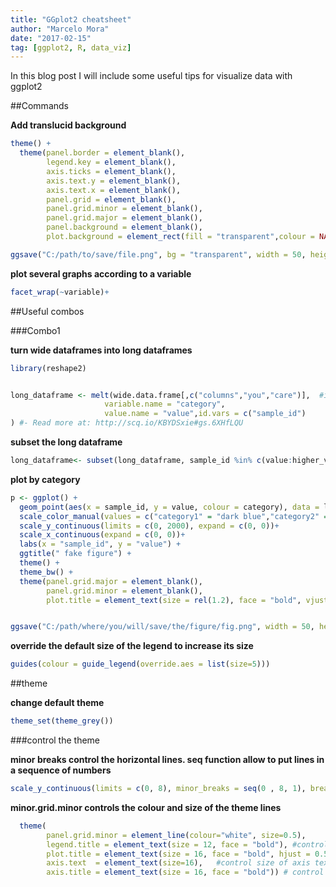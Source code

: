 ```yaml
---
title: "GGplot2 cheatsheet"
author: "Marcelo Mora"
date: "2017-02-15"
tag: [ggplot2, R, data_viz]
--- 
```




In this blog post I will include some useful tips for visualize data with ggplot2

##Commands


**Add translucid background**


```r
theme() +
  theme(panel.border = element_blank(),
        legend.key = element_blank(),
        axis.ticks = element_blank(),
        axis.text.y = element_blank(),
        axis.text.x = element_blank(),
        panel.grid = element_blank(),
        panel.grid.minor = element_blank(), 
        panel.grid.major = element_blank(),
        panel.background = element_blank(),
        plot.background = element_rect(fill = "transparent",colour = NA))

ggsave("C:/path/to/save/file.png", bg = "transparent", width = 50, height = 50, units = "cm")  
```

**plot several graphs according to a variable**


```r
facet_wrap(~variable)+ 
```


##Useful combos

###Combo1

**turn wide dataframes into long dataframes**


```r
library(reshape2)


long_dataframe <- melt(wide.data.frame[,c("columns","you","care")],  #in case your dataframes has several columns and you only need 3 or 4
                     variable.name = "category", 
                     value.name = "value",id.vars = c("sample_id") 
) #- Read more at: http://scq.io/KBYDSxie#gs.6XHfLQU
```

**subset the long dataframe**


```r
long_dataframe<- subset(long_dataframe, sample_id %in% c(value:higher_value))
```

**plot by category**


```r
p <- ggplot() +
  geom_point(aes(x = sample_id, y = value, colour = category), data = long_dataframe, shape = 20, size = 1) +
  scale_color_manual(values = c("category1" = "dark blue","category2" = "violetred3" ), name = "my categories",labels = c("category 1" = "cool name for category", "category 2" = "another cool name")) +
  scale_y_continuous(limits = c(0, 2000), expand = c(0, 0))+
  scale_x_continuous(expand = c(0, 0))+
  labs(x = "sample_id", y = "value") +
  ggtitle(" fake figure") +
  theme() +
  theme_bw() +
  theme(panel.grid.major = element_blank(),
        panel.grid.minor = element_blank(),
        plot.title = element_text(size = rel(1.2), face = "bold", vjust = 1.5))


ggsave("C:/path/where/you/will/save/the/figure/fig.png", width = 50, height = 30, units = "cm")  
```

**override the default size of the legend to increase its size**


```r
guides(colour = guide_legend(override.aes = list(size=5))) 
```



##theme

**change default theme**


```r
theme_set(theme_grey())
```


###control the theme

**minor breaks control the horizontal lines. seq function allow to put lines in a sequence of numbers** 



```r
scale_y_continuous(limits = c(0, 8), minor_breaks = seq(0 , 8, 1), breaks = seq(0 , 8, 2), expand = c(0, 0))+
```
  
**minor.grid.minor controls the colour and size of the theme lines**  

```r
  theme(
        panel.grid.minor = element_line(colour="white", size=0.5),
        legend.title = element_text(size = 12, face = "bold"), #control legend title
        plot.title = element_text(size = 16, face = "bold", hjust = 0.5), #control 
        axis.text  = element_text(size=16),   #control size of axis text   
        axis.title = element_text(size = 16, face = "bold")) # control title text
```





